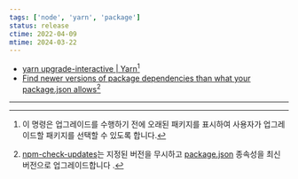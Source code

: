 ```yaml
---
tags: ['node', 'yarn', 'package']
status: release
ctime: 2022-04-09
mtime: 2024-03-22
---
```


- [yarn upgrade-interactive | Yarn](https://classic.yarnpkg.com/lang/en/docs/cli/upgrade-interactive/#toc-yarn-upgrade-interactive)[^62-1]
- [Find newer versions of package dependencies than what your package.json allows](https://github.com/raineorshine/npm-check-updates)[^62-2]

---

[^62-1]: 이 명령은 업그레이드를 수행하기 전에 오래된 패키지를 표시하여 사용자가 업그레이드할 패키지를 선택할 수 있도록 합니다.
[^62-2]: [npm-check-updates](https://github.com/raineorshine/npm-check-updates)는 지정된 버전을 무시하고 [package.json](https://docs.npmjs.com/files/package.json/) 종속성을 최신 버전으로 업그레이드합니다 .